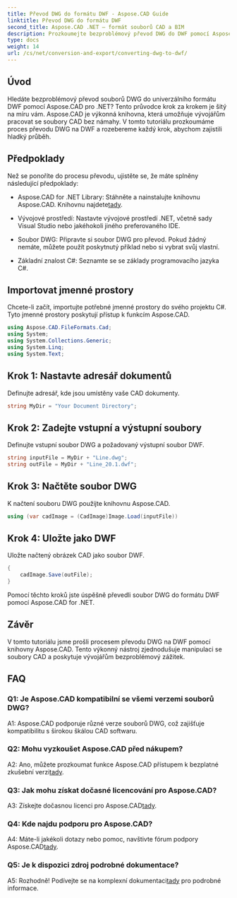 ```yaml
---
title: Převod DWG do formátu DWF - Aspose.CAD Guide
linktitle: Převod DWG do formátu DWF
second_title: Aspose.CAD .NET – formát souborů CAD a BIM
description: Prozkoumejte bezproblémový převod DWG do DWF pomocí Aspose.CAD for .NET. Postupujte podle našeho podrobného průvodce pro bezproblémový zážitek.
type: docs
weight: 14
url: /cs/net/conversion-and-export/converting-dwg-to-dwf/
---
```

## Úvod

Hledáte bezproblémový převod souborů DWG do univerzálního formátu DWF pomocí Aspose.CAD pro .NET? Tento průvodce krok za krokem je šitý na míru vám. Aspose.CAD je výkonná knihovna, která umožňuje vývojářům pracovat se soubory CAD bez námahy. V tomto tutoriálu prozkoumáme proces převodu DWG na DWF a rozebereme každý krok, abychom zajistili hladký průběh.

## Předpoklady

Než se ponoříte do procesu převodu, ujistěte se, že máte splněny následující předpoklady:

-  Aspose.CAD for .NET Library: Stáhněte a nainstalujte knihovnu Aspose.CAD. Knihovnu najdete[tady](https://releases.aspose.com/cad/net/).

- Vývojové prostředí: Nastavte vývojové prostředí .NET, včetně sady Visual Studio nebo jakéhokoli jiného preferovaného IDE.

- Soubor DWG: Připravte si soubor DWG pro převod. Pokud žádný nemáte, můžete použít poskytnutý příklad nebo si vybrat svůj vlastní.

- Základní znalost C#: Seznamte se se základy programovacího jazyka C#.

## Importovat jmenné prostory

Chcete-li začít, importujte potřebné jmenné prostory do svého projektu C#. Tyto jmenné prostory poskytují přístup k funkcím Aspose.CAD.

```csharp
using Aspose.CAD.FileFormats.Cad;
using System;
using System.Collections.Generic;
using System.Linq;
using System.Text;
```

## Krok 1: Nastavte adresář dokumentů

Definujte adresář, kde jsou umístěny vaše CAD dokumenty.

```csharp
string MyDir = "Your Document Directory";
```

## Krok 2: Zadejte vstupní a výstupní soubory

Definujte vstupní soubor DWG a požadovaný výstupní soubor DWF.

```csharp
string inputFile = MyDir + "Line.dwg";
string outFile = MyDir + "Line_20.1.dwf";
```

## Krok 3: Načtěte soubor DWG

K načtení souboru DWG použijte knihovnu Aspose.CAD.

```csharp
using (var cadImage = (CadImage)Image.Load(inputFile))
```

## Krok 4: Uložte jako DWF

Uložte načtený obrázek CAD jako soubor DWF.

```csharp
{
    cadImage.Save(outFile);
}
```

Pomocí těchto kroků jste úspěšně převedli soubor DWG do formátu DWF pomocí Aspose.CAD for .NET.

## Závěr

V tomto tutoriálu jsme prošli procesem převodu DWG na DWF pomocí knihovny Aspose.CAD. Tento výkonný nástroj zjednodušuje manipulaci se soubory CAD a poskytuje vývojářům bezproblémový zážitek.

## FAQ

### Q1: Je Aspose.CAD kompatibilní se všemi verzemi souborů DWG?

A1: Aspose.CAD podporuje různé verze souborů DWG, což zajišťuje kompatibilitu s širokou škálou CAD softwaru.

### Q2: Mohu vyzkoušet Aspose.CAD před nákupem?

 A2: Ano, můžete prozkoumat funkce Aspose.CAD přístupem k bezplatné zkušební verzi[tady](https://releases.aspose.com/).

### Q3: Jak mohu získat dočasné licencování pro Aspose.CAD?

 A3: Získejte dočasnou licenci pro Aspose.CAD[tady](https://purchase.aspose.com/temporary-license/).

### Q4: Kde najdu podporu pro Aspose.CAD?

A4: Máte-li jakékoli dotazy nebo pomoc, navštivte fórum podpory Aspose.CAD[tady](https://forum.aspose.com/c/cad/19).

### Q5: Je k dispozici zdroj podrobné dokumentace?

 A5: Rozhodně! Podívejte se na komplexní dokumentaci[tady](https://reference.aspose.com/cad/net/) pro podrobné informace.